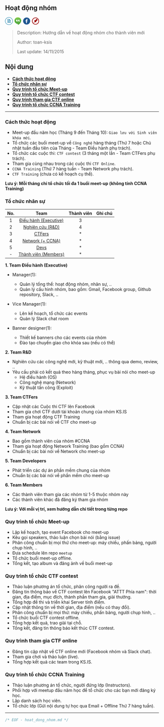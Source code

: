 ## Hoạt động nhóm 

[![docs](icon/docs.png)](https://github.com/ks-is/docs)
[![chat](icon/chat.png)](https://ksis.slack.com/messages/chat)
[![fb](icon/fb.png)](https://www.facebook.com/groups/kmasouth.is)
[![meetup](icon/meet.png)](https://github.com/ks-is/meetup/issues)

> Description: Hướng dẫn về hoạt động nhóm cho thành viên mới
>
> Author: toan-ksis
>
> Last update: 14/11/2015

## Nội dung

* **[Cách thức hoạt động](#cach-thuc-hoat-dong)**
* **[Tổ chức nhân sự](#to-chuc-nhan-su)**
* **[Quy trình tổ chức Meet-up](#meet-up)**
* **[Quy trình tổ chức CTF contest](#ctf-contest)**
* **[Quy trình tham gia CTF online](#ctf-online)**
* **[Quy trình tổ chức CCNA Training](#ccna-training)**

----

<a name="cach-thuc-hoat-dong"></a>
### Cách thức hoạt động

* Meet-up đầu năm học (Tháng 9 đến Tháng 10): `Giao lưu với Sinh viên khóa mới`.
* Tổ chức các buổi meet-up về `Công nghệ` hàng tháng (Thứ 7 hoặc Chủ nhật tuần đầu tiên của Tháng - Team Điều hành phụ trách).
* Tổ chức các cuộc thi: `CTF contest` (3 tháng một lần - Team CTFers phụ trách).
* Tham gia cùng nhau trong các cuộc thi `CTF Online`.
* `CCNA Training` (Thứ 7 hàng tuần - Team Network phụ trách).
* `CTF Training` (chưa có kế hoạch cụ thể).

**Lưu ý: Mỗi tháng chỉ tổ chức tối đa 1 buổi meet-up (không tính CCNA Training)**


<a name="to-chuc-nhan-su"></a>
### Tổ chức nhân sự

| No. |          Team         | Thành viên | Ghi chú |
|:---:|:---------------------:|:----------:|:-------:|
| 1   | [Điều hành (Executive)](#1-team-dieu-hanh) | 3  | |
| 2   | [Nghiên cứu (R&D)](#2-team-r-d)      | 4        | |
| 3   | [CTFers](#3-team-ctfers)             | *        | |
| 4   | [Network (+ CCNA)](#4-team-network)  | *        | |
| 5   | [Devs](#5-team-developers)           | *        | |
| -   | [Thành viên (Members)](#team-members)| *        | |

<a name="1-team-dieu-hanh"></a>
**1. Team Điều hành (Executive)**

* Manager(1):
	* Quản lý tổng thể: hoạt động nhóm, nhân sự, .. 
	* Quản lý cấu hình nhóm, bao gồm: Gmail, Facebook group, Github repository, Slack, .. 

* Vice Manager(1):
	* Lên kế hoạch, tổ chức các events 
	* Quản lý Slack chat room 

* Banner designer(1):
	* Thiết kế banners cho các events của nhóm 
	* Đào tạo chuyển giao cho khóa sau (nếu có thể) 

<a name="2-team-r-d"></a>
**2. Team R&D**

* Nghiên cứu các công nghệ mới, kỹ thuật mới, .. thông qua demo, review, ..
* Yêu cầu phải có kết quả theo hàng tháng, phục vụ bài nói cho meet-up
	* Hệ điều hành (OS)
	* Công nghệ mạng (Network)
	* Kỹ thuật tấn công (Exploit)

<a name="3-team-ctfers"></a>
**3. Team CTFers**

* Cập nhật các Cuộc thi CTF lên Facebook
* Tham gia chơi CTF dưới tài khoản chung của nhóm KS.IS
* Tham gia hoạt động CTF Training
* Chuẩn bị các bài nói về CTF cho meet-up

<a name="4-team-network"></a>
**4. Team Network**

* Bao gồm thành viên của nhóm #CCNA
* Tham gia hoạt động Network Training (bao gồm CCNA)
* Chuẩn bị các bài nói về Network cho meet-up

<a name="5-team-developers"></a>
**5. Team Developers**

* Phát triển các dự án phần mềm chung của nhóm
* Chuẩn bị các bài nói về phần mềm cho meet-up

<a name="team-members"></a>
**6. Team Members**

* Các thành viên tham gia các nhóm từ 1-5 thuộc nhóm này
* Các thành viên khác đã đăng ký tham gia nhóm

**Lưu ý: Với mỗi vị trí, xem hướng dẫn chi tiết trong từng repo**


<a name="meet-up"></a>
### Quy trình tổ chức Meet-up

* Lập kế hoạch, tạo event Facebook cho meet-up
* Kêu gọi speakers, thảo luận chọn bài nói (bằng issue)
* Phân công chuẩn bị mọi thứ cho meet-up: máy chiếu, phấn bảng, người chụp hình, ..
* Đưa schedule lên repo `meetup`
* Tổ chức buổi meet-up offline.
* Tổng kết, tạo album và đăng ảnh về buổi meet-up

<a name="ctf-contest"></a>
### Quy trình tổ chức CTF contest

* Thảo luận phương án tổ chức, phân công người ra đề.
* Đăng tin thông báo về CTF contest lên Facebook "ATTT Phía nam": thời gian, địa điểm, mục đích, thành phần tham gia, giải thưởng.
* Tổng hợp đề thi và triển khai Server tính điểm.
* Cập nhật thông tin về thời gian, địa điểm (nếu có thay đổi).
* Phân công chuẩn bị mọi thứ: máy chiếu, phấn bảng, người chụp hình, ..
* Tổ chức buổi CTF contest offline.
* Tổng hợp kết quả, trao giải tại chỗ.
* Tổng kết, đăng tin thông báo kết thúc CTF contest.

<a name="ctf-online"></a>
### Quy trình tham gia CTF online

* Đăng tin cập nhật về CTF online mới (Facebook nhóm và Slack chat).
* Tham gia chơi và thảo luận (live).
* Tổng hợp kết quả các team trong KS.IS. 

<a name="ccna-training"></a>
### Quy trình tổ chức CCNA Training

* Thảo luận phương án tổ chức, người đứng lớp (Instructors).
* Phối hợp với meetup đầu năm học để tổ chức cho các bạn mới đăng ký học.
* Lập danh sách học viên.
* Tổ chức lớp (Gửi nội dung tự học qua Email + Offline Thứ 7 hàng tuần).

----

```C
/* EOF - hoat_dong_nhom.md */
```
